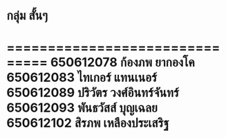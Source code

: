# กลุ่ม สั้นๆ
===============================
650612078   ก้องภพ ยากองโค       
650612083   ไทเกอร์ แทนเนอร์       
650612089   ปริวัตร วงศ์อินทร์จันทร์    
650612093   พันธวัสส์ บุญเฉลย       
650612102   สิรภพ เหลืองประเสริฐ  
===============================
